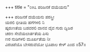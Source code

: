 +++
title = "೦೫೭ ಪರಿಜನಕೆ ದಯೆಯನು"

+++
ಪರಿಜನಕೆ ದಯೆಯನು ಪರಸ್ತ್ರೀ  
ಯರಲಿ ಭೀತಿಯ ಹಗೆಗಳಲಿ ನಿ  
ಷ್ಕರುಣತೆಯ ಬಡವರಲಿ ದಾನವ ದೈವ ಗುರು ದ್ವಿಜರ  
ಚರಣ ಸೇವೆಯಲಾರ್ತತೆಯ ಪಿಸು  
ಣರ ನುಡಿಗಳಲಿ ಮೂರ್ಖತೆಯ ನೀ  
ವಿರಚಿಪೆಯೊ ಬೇಸರುವೆಯೋ ಭೂಪಾಲ ಕೇಳ್ ಎಂದ    ॥57॥